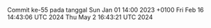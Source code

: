 Commit ke-55 pada tanggal Sun Jan 01 14:00 2023 +0100
Fri Feb 16 14:43:06 UTC 2024
Thu May  2 16:43:21 UTC 2024
